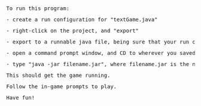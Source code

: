 <Pre>To run this program:</Pre>
<Pre>- create a run configuration for "textGame.java"</Pre>
<Pre>- right-click on the project, and "export"</Pre>
<Pre>- export to a runnable java file, being sure that your run configuration is "textGame"</Pre>
<Pre>- open a command prompt window, and CD to wherever you saved the file.</Pre>
<Pre>- type "java -jar filename.jar", where filename.jar is the name of the jar file you saved</Pre>
<Pre>This should get the game running.</Pre>
<Pre>Follow the in-game prompts to play.</Pre>
<Pre>Have fun!</Pre>
